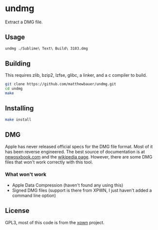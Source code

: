 # undmg
Extract a DMG file.

## Usage
```sh
undmg ./Sublime\ Text\ Build\ 3103.dmg
```

## Building

This requires zlib, bzip2, lzfse, glibc, a linker, and a c compiler to build.

```sh
git clone https://github.com/matthewbauer/undmg.git
cd undmg
make
```

## Installing

```sh
make install
```

## DMG

Apple has never released official specs for the DMG file format. Most of it has been reverse engineered. The best source of documentation is at [newosxbook.com](http://newosxbook.com/DMG.html) and the [wikipedia page](https://en.wikipedia.org/wiki/Apple_Disk_Image). However, there are some DMG files that won't work correctly with this tool.

### What won't work

* Apple Data Compression (haven't found any using this)
* Signed DMG files (support is there from XPWN, I just haven't added a command line option)


## License
GPL3, most of this code is from the [xpwn](https://github.com/planetbeing/xpwn) project.
